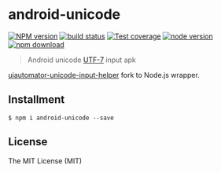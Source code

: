 # android-unicode

[![NPM version][npm-image]][npm-url]
[![build status][travis-image]][travis-url]
[![Test coverage][coveralls-image]][coveralls-url]
[![node version][node-image]][node-url]
[![npm download][download-image]][download-url]

[npm-image]: https://img.shields.io/npm/v/android-unicode.svg?style=flat-square
[npm-url]: https://npmjs.org/package/android-unicode
[travis-image]: https://img.shields.io/travis/xudafeng/android-unicode.svg?style=flat-square
[travis-url]: https://travis-ci.org/xudafeng/android-unicode
[coveralls-image]: https://img.shields.io/coveralls/xudafeng/android-unicode.svg?style=flat-square
[coveralls-url]: https://coveralls.io/r/xudafeng/android-unicode?branch=master
[node-image]: https://img.shields.io/badge/node.js-%3E=_0.10-green.svg?style=flat-square
[node-url]: http://nodejs.org/download/
[download-image]: https://img.shields.io/npm/dm/android-unicode.svg?style=flat-square
[download-url]: https://npmjs.org/package/android-unicode

> Android unicode [UTF-7](https://tools.ietf.org/html/rfc2152) input apk

[uiautomator-unicode-input-helper](https://github.com/sumio/uiautomator-unicode-input-helper) fork to Node.js wrapper.

## Installment

```shell
$ npm i android-unicode --save
```

## License

The MIT License (MIT)
